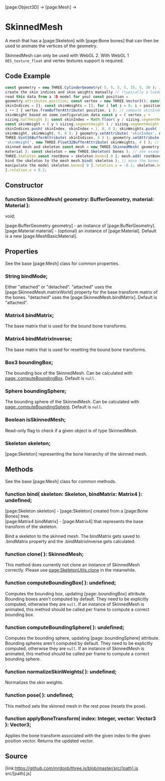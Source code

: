 [page:Object3D] → [page:Mesh] →

# SkinnedMesh

A mesh that has a [page:Skeleton] with [page:Bone bones] that can then be used
to animate the vertices of the geometry.  
  
SkinnedMesh can only be used with WebGL 2. With WebGL 1 `OES_texture_float`
and vertex textures support is required.

## Code Example

  
```ts  
const geometry = new THREE.CylinderGeometry( 5, 5, 5, 5, 15, 5, 30 ); //
create the skin indices and skin weights manually // (typically a loader would
read this data from a 3D model for you) const position =
geometry.attributes.position; const vertex = new THREE.Vector3(); const
skinIndices = []; const skinWeights = []; for ( let i = 0; i < position.count;
i ++ ) { vertex.fromBufferAttribute( position, i ); // compute skinIndex and
skinWeight based on some configuration data const y = ( vertex.y +
sizing.halfHeight ); const skinIndex = Math.floor( y / sizing.segmentHeight );
const skinWeight = ( y % sizing.segmentHeight ) / sizing.segmentHeight;
skinIndices.push( skinIndex, skinIndex + 1, 0, 0 ); skinWeights.push( 1 -
skinWeight, skinWeight, 0, 0 ); } geometry.setAttribute( 'skinIndex', new
THREE.Uint16BufferAttribute( skinIndices, 4 ) ); geometry.setAttribute(
'skinWeight', new THREE.Float32BufferAttribute( skinWeights, 4 ) ); // create
skinned mesh and skeleton const mesh = new THREE.SkinnedMesh( geometry,
material ); const skeleton = new THREE.Skeleton( bones ); // see example from
THREE.Skeleton const rootBone = skeleton.bones[ 0 ]; mesh.add( rootBone ); //
bind the skeleton to the mesh mesh.bind( skeleton ); // move the bones and
manipulate the model skeleton.bones[ 0 ].rotation.x = -0.1; skeleton.bones[ 1
].rotation.x = 0.2;  
```  

## Constructor

###  function SkinnedMesh( geometry: BufferGeometry, material: Material ):
void;

[page:BufferGeometry geometry] - an instance of [page:BufferGeometry].  
[page:Material material] - (optional) an instance of [page:Material]. Default
is a new [page:MeshBasicMaterial].

## Properties

See the base [page:Mesh] class for common properties.

###  String bindMode;

Either "attached" or "detached". "attached" uses the
[page:SkinnedMesh.matrixWorld] property for the base transform matrix of the
bones. "detached" uses the [page:SkinnedMesh.bindMatrix]. Default is
"attached".

###  Matrix4 bindMatrix;

The base matrix that is used for the bound bone transforms.

###  Matrix4 bindMatrixInverse;

The base matrix that is used for resetting the bound bone transforms.

###  Box3 boundingBox;

The bounding box of the SkinnedMesh. Can be calculated with
[page:.computeBoundingBox](). Default is `null`.

###  Sphere boundingSphere;

The bounding sphere of the SkinnedMesh. Can be calculated with
[page:.computeBoundingSphere](). Default is `null`.

###  Boolean isSkinnedMesh;

Read-only flag to check if a given object is of type SkinnedMesh.

###  Skeleton skeleton;

[page:Skeleton] representing the bone hierarchy of the skinned mesh.

## Methods

See the base [page:Mesh] class for common methods.

###  function bind( skeleton: Skeleton, bindMatrix: Matrix4 ): undefined;

[page:Skeleton skeleton] - [page:Skeleton] created from a [page:Bone Bones]
tree.  
[page:Matrix4 bindMatrix] - [page:Matrix4] that represents the base transform
of the skeleton.  
  
Bind a skeleton to the skinned mesh. The bindMatrix gets saved to .bindMatrix
property and the .bindMatrixInverse gets calculated.

###  function clone( ): SkinnedMesh;

This method does currently not clone an instance of SkinnedMesh correctly.
Please use [page:SkeletonUtils.clone]() in the meanwhile.

###  function computeBoundingBox( ): undefined;

Computes the bounding box, updating [page:.boundingBox] attribute.  
Bounding boxes aren't computed by default. They need to be explicitly
computed, otherwise they are `null`. If an instance of SkinnedMesh is
animated, this method should be called per frame to compute a correct bounding
box.

###  function computeBoundingSphere( ): undefined;

Computes the bounding sphere, updating [page:.boundingSphere] attribute.  
Bounding spheres aren't computed by default. They need to be explicitly
computed, otherwise they are `null`. If an instance of SkinnedMesh is
animated, this method should be called per frame to compute a correct bounding
sphere.

###  function normalizeSkinWeights( ): undefined;

Normalizes the skin weights.

###  function pose( ): undefined;

This method sets the skinned mesh in the rest pose (resets the pose).

###  function applyBoneTransform( index: Integer, vector: Vector3 ): Vector3;

Applies the bone transform associated with the given index to the given
position vector. Returns the updated vector.

## Source

[link:https://github.com/mrdoob/three.js/blob/master/src/[path].js
src/[path].js]

